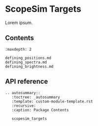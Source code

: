 # ScopeSim Targets
Lorem ipsum.

## Contents

```{toctree}
:maxdepth: 2

defining_positions.md
defining_spectra.md
defining_brightness.md
```

## API reference

```{eval-rst}
.. autosummary::
   :toctree: _autosummary
   :template: custom-module-template.rst
   :recursive:
   :caption: Package Contents

   scopesim_targets
```
